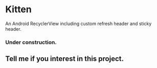 # Kitten
An Android RecyclerView including custom refresh header and sticky header.

### Under construction. 

## Tell me if you interest in this project.

